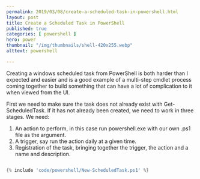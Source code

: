 ```yaml
---
permalink: 2019/03/08/create-a-scheduled-task-in-powershell.html
layout: post
title: Create a Scheduled Task in PowerShell
published: true 
categories: [ powershell ]
hero: power
thumbnail: "/img/thumbnails/shell-420x255.webp"
alttext: powershell

---
```


Creating a windows scheduled task from PowerShell is both harder than I expected and easier and is a good example of a 
multi-step cmdlet process coming together to build something that can have a lot of complication to it when viewed from 
the UI.

First we need to make sure the task does not already exist with Get-ScheduledTask. If it has not already been created, we need to 
work in three stages. We need:

<ol>
<li>An action to perform, in this case run powershell.exe with our own .ps1 file as the argument.</li>
<li>A trigger, say run the action daily at a given time.</li>
<li>Registration of the task, bringing together the trigger, the action and a name and description.</li>
</ol>

```powershell

{% include 'code/powershell/New-ScheduledTask.ps1' %}

```

